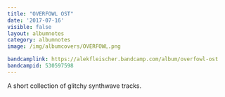 ```yaml
---
title: "OVERFOWL OST"
date: '2017-07-16'
visible: false
layout: albumnotes
category: albumnotes
image: /img/albumcovers/OVERFOWL.png

bandcamplink: https://alekfleischer.bandcamp.com/album/overfowl-ost
bandcampid: 530597598
---
```

A short collection of glitchy synthwave tracks.
